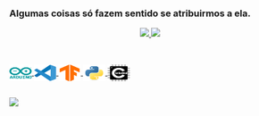 ### Algumas coisas só fazem sentido se atribuirmos a ela.

<div align="center">
  <a href="https://github.com/rogertecnic">
  <img height="180em" src="https://github-readme-stats.vercel.app/api?username=rogertecnic&show_icons=true&theme=dark&include_all_commits=true&count_private=true"/>
  <img height="180em" src="https://github-readme-stats.vercel.app/api/top-langs/?username=rogertecnic&layout=compact&langs_count=7&theme=dark"/>
</div>
  
  ##
  
<div style="display: inline_block"><br>
  <img align="center" alt="Arduino" height="30" width="40" src="https://raw.githubusercontent.com/devicons/devicon/master/icons/arduino/arduino-original-wordmark.svg">
  <img align="center" alt="VSCode" height="30" width="40" src="https://github.com/devicons/devicon/blob/master/icons/vscode/vscode-original.svg">
  <img align="center" alt="VSCode" height="30" width="40" src="https://github.com/devicons/devicon/blob/master/icons/tensorflow/tensorflow-original.svg">
  <img align="center" alt="VSCode" height="30" width="40" src="https://github.com/devicons/devicon/blob/master/icons/python/python-original.svg">
  <img align="center" alt="VSCode" height="30" width="40" src="https://github.com/devicons/devicon/blob/master/icons/embeddedc/embeddedc-original-wordmark.svg">
</div>
  
  
  ##
 
  ![](https://github.com/rogertecnic/rogertecnic/blob/output/github-contribution-grid-snake.svg)

